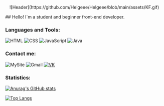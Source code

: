 
<p align="center">
  <img />![Header](https://github.com/Helgeee/Helgeee/blob/main/assets/KF.gif)
</p>
## Hello! I`m a student and beginner front-end developer.

### Languages and Tools:
![HTML](https://img.shields.io/badge/-HTML-090909?style=for-the-badge&logo=HTML&logocolor=4974a5)
![CSS](https://img.shields.io/badge/-CSS-090909?style=for-the-badge&logo=CSS&logocolor=097CDB)
![JavaScript](https://img.shields.io/badge/-JavaScript-090909?style=for-the-badge&logo=JavaScript&logocolor=E9D54D)
![Java](https://img.shields.io/badge/-Java-090909?style=for-the-badge&logo=Java&logocolor=4974a5)


### Contact me:
![MySite](https://img.shields.io/badge/-MySite-090909?style=for-the-badge&logo=MySite&logocolor=00538c)
![Gmail](https://img.shields.io/badge/-Gmail-090909?style=for-the-badge&logo=Gmail&logocolor=d4442)
[![VK](https://img.shields.io/badge/-VK-090909?style=for-the-badge&logo=VK&logocolor=E9D54D)](https://vk.com/o_zotov)

### Statistics:

[![Anurag's GitHub stats](https://github-readme-stats.vercel.app/api?username=Helgeee&show_icons=true&theme=dark)](https://github.com/anuraghazra/github-readme-stats)

[![Top Langs](https://github-readme-stats.vercel.app/api/top-langs/?username=Helgeee&show_icons=true&theme=dark)](https://github.com/anuraghazra/github-readme-stats)